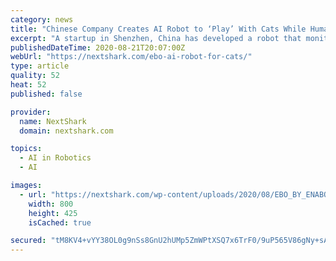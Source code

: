 ```yaml
---
category: news
title: "Chinese Company Creates AI Robot to ‘Play’ With Cats While Humans are Away"
excerpt: "A startup in Shenzhen, China has developed a robot that monitors and entertains cats while their owners are away. Ebo, dubbed as the “next-generation pet companion,” comes in the size of a fist and the shape of a ball — perfect for bored kitties to play around with."
publishedDateTime: 2020-08-21T20:07:00Z
webUrl: "https://nextshark.com/ebo-ai-robot-for-cats/"
type: article
quality: 52
heat: 52
published: false

provider:
  name: NextShark
  domain: nextshark.com

topics:
  - AI in Robotics
  - AI

images:
  - url: "https://nextshark.com/wp-content/uploads/2020/08/EBO_BY_ENABOT.png"
    width: 800
    height: 425
    isCached: true

secured: "tM8KV4+vYY38OL0g9nSs8GnU2hUMp5ZmWPtXSQ7x6TrF0/9uP565V86gNy+sA8l9+eKcZ6f28/VoEG4UW2fvJA5pGhWrhQhEbz/OmjHTcbAhk14XKzuIG4oDhHhBinJ1Qgsq6LiZu1uBk/A4ev3tKjSKHCRbBVGsPpc+2VPGSIlJoFAwOWzNllcatGKwLr0ZDpXt9HQrq60VG64ZPV994kOSpx3T4Dj94cITgsIM/UH9gBPX3r9fXkTIff8FqE+nd7rqUXQzQJHvaZHyQxVj9zxN+FHrfFdmDBB5KoxsZ11Vb93qsaVScLH65YiBsBxPJLZa7qo55REXgS3NqmRdIg==;GkVDr4pfy5wA33hEahP8dg=="
---
```


